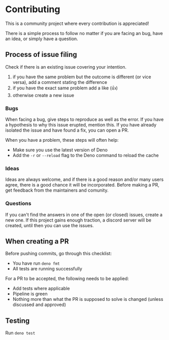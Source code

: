 # Contributing

This is a community project where every contribution is appreciated!

There is a simple process to follow no matter if you are facing an bug, have an
idea, or simply have a question.

## Process of issue filing

Check if there is an existing issue covering your intention.

1. if you have the same problem but the outcome is different (or vice versa),
   add a comment stating the difference
2. if you have the exact same problem add a like (:+1:)
3. otherwise create a new issue

### Bugs

When facing a bug, give steps to reproduce as well as the error. If you have a
hypothesis to why this issue erupted, mention this. If you have already isolated
the issue and have found a fix, you can open a PR.

When you have a problem, these steps will often help:

- Make sure you use the latest version of Deno
- Add the `-r` or `--reload` flag to the Deno command to reload the cache

### Ideas

Ideas are always welcome, and if there is a good reason and/or many users agree,
there is a good chance it will be incorporated. Before making a PR, get feedback
from the maintainers and comunity.

### Questions

If you can't find the answers in one of the open (or closed) issues, create a
new one. If this project gains enough traction, a discord server will be
created, until then you can use the issues.

## When creating a PR

Before pushing commits, go through this checklist:

- You have run `deno fmt`
- All tests are running successfully

For a PR to be accepted, the following needs to be applied:

- Add tests where applicable
- Pipeline is green
- Nothing more than what the PR is supposed to solve is changed (unless
  discussed and approved)

## Testing

Run `deno test`
